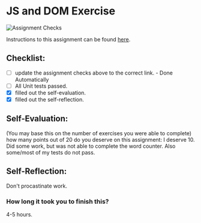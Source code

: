 JS and DOM Exercise
===================================
![Assignment Checks](https://github.com/IT3049C/JS-and-DOM-Exercises/workflows/Assignment%20Checks/badge.svg)

Instructions to this assignment can be found [here](https://it3049c.github.io/Material/Assignments/2.JavaScript_Exercises/).

## Checklist:
- [ ] update the assignment checks above to the correct link. - Done Automatically
- [ ] All Unit tests passed.
- [x] filled out the self-evaluation.
- [x] filled out the self-reflection.

## Self-Evaluation: 
(You may base this on the number of exercises you were able to complete)
how many points out of 20 do you deserve on this assignment:
I deserve 10. Did some work, but was not able to complete the word counter. Also some/most of my tests do not pass. 
## Self-Reflection:
Don't procastinate work. 

### How long it took you to finish this?
4-5 hours.